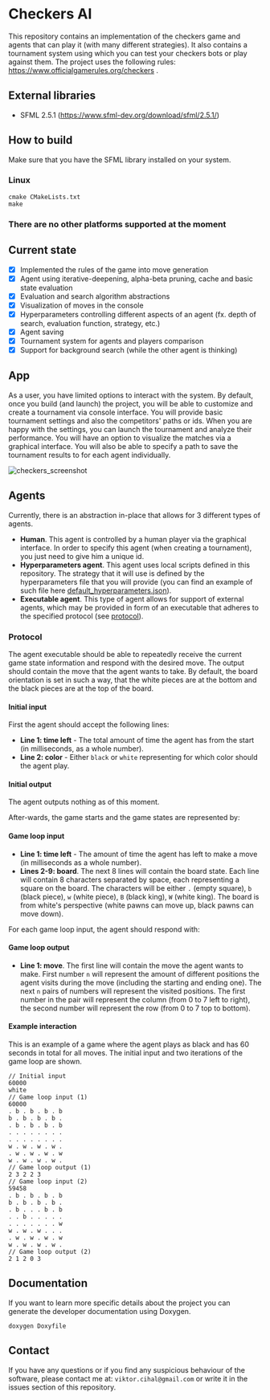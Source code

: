 # Checkers AI
This repository contains an implementation of the checkers game and agents that can play it (with many different strategies).
It also contains a tournament system using which you can test your checkers bots or play against them.
The project uses the following rules: https://www.officialgamerules.org/checkers .

## External libraries
- SFML 2.5.1 (https://www.sfml-dev.org/download/sfml/2.5.1/)

## How to build
Make sure that you have the SFML library installed on your system.
### Linux
```
cmake CMakeLists.txt
make
```
### There are no other platforms supported at the moment

## Current state
- [x] Implemented the rules of the game into move generation
- [x] Agent using iterative-deepening, alpha-beta pruning, cache and basic state evaluation
- [x] Evaluation and search algorithm abstractions
- [x] Visualization of moves in the console
- [x] Hyperparameters controlling different aspects of an agent (fx. depth of search, evaluation function, strategy, etc.)
- [x] Agent saving
- [x] Tournament system for agents and players comparison
- [x] Support for background search (while the other agent is thinking) 

## App
As a user, you have limited options to interact with the system. By default, once you build (and launch) the project, you will
be able to customize and create a tournament via console interface. You will provide basic tournament settings and also the competitors' paths or ids.
When you are happy with the settings, you can launch the tournament and analyze their performance.
You will have an option to visualize the matches via a graphical interface. You will also be able to specify a path to save the tournament results to for each agent individually.

![checkers_screenshot](https://github.com/Reblexis/checkers/assets/80317928/e26bcf98-468c-4bcc-bea5-31ff1b0795f6)


## Agents
Currently, there is an abstraction in-place that allows for 3 different types of agents.
- **Human**. This agent is controlled by a human player via the graphical interface. In order to specify this agent (when creating a tournament), you just need to give him a unique id.
- **Hyperparameters agent**. This agent uses local scripts defined in this repository. The strategy that it will use is defined by the hyperparameters file that you will provide (you can find an example of such file here [default_hyperparameters.json](../data/default_hyperparameters.json)).
- **Executable agent**. This type of agent allows for support of external agents, which may be provided in form of an executable that adheres to the specified protocol (see [protocol](#protocol)).

### Protocol
The agent executable should be able to repeatedly receive the current game state information and respond with the desired move.
The output should contain the move that the agent wants to take.
By default, the board orientation is set in such a way, that the white pieces are at the bottom and the black pieces are at the top of the board.

#### Initial input
First the agent should accept the following lines:
- **Line 1: time left** - The total amount of time the agent has from the start (in milliseconds, as a whole number).
- **Line 2: color** - Either `black` or `white` representing for which color should the agent play.

#### Initial output
The agent outputs nothing as of this moment.

After-wards, the game starts and the game states are represented by:
#### Game loop input
- **Line 1: time left** - The amount of time the agent has left to make a move (in milliseconds as a whole number).
- **Lines 2-9: board**. The next 8 lines will contain the board state. Each line will contain 8 characters separated by space, each representing
  a square on the board. The characters will be either `.` (empty square), `b` (black piece), `w` (white piece), `B` (black king), `W` (white king).
  The board is from white's perspective (white pawns can move up, black pawns can move down).

For each game loop input, the agent should respond with:
#### Game loop output
- **Line 1: move**. The first line will contain the move the agent wants to make.
  First number `n` will represent the amount of different positions the agent visits during the move (including the starting and ending one).
  The next `n` pairs of numbers will represent the visited positions. The first number in the pair will represent the column (from 0 to 7 left to right),
  the second number will represent the row (from 0 to 7 top to bottom).

#### Example interaction
This is an example of a game where the agent plays as black and has 60 seconds in total for all moves. The initial input and two iterations of the game loop are shown.
```
// Initial input
60000
white
// Game loop input (1)
60000
. b . b . b . b 
b . b . b . b . 
. b . b . b . b 
. . . . . . . . 
. . . . . . . . 
w . w . w . w . 
. w . w . w . w 
w . w . w . w . 
// Game loop output (1)
2 3 2 2 3
// Game loop input (2)
59458
. b . b . b . b
b . b . b . b .
. b . . . b . b
. . b . . . . .
. . . . . . . w
w . w . w . . .
. w . w . w . w
w . w . w . w .
// Game loop output (2)
2 1 2 0 3
```
## Documentation
If you want to learn more specific details about the project you can generate the developer documentation using Doxygen.
```
doxygen Doxyfile
```

## Contact
If you have any questions or if you find any suspicious behaviour of the software, please contact me at: `viktor.cihal@gmail.com` or write it in the issues section of this repository.
